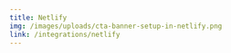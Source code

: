 ```yaml
---
title: Netlify
img: /images/uploads/cta-banner-setup-in-netlify.png
link: /integrations/netlify
---
```


